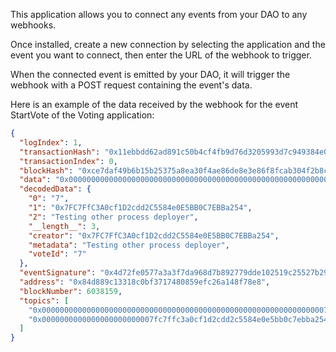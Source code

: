 This application allows you to connect any events from your DAO to any webhooks.

Once installed, create a new connection by selecting the application and the event you want to connect, then enter the URL of the webhook to trigger.

When the connected event is emitted by your DAO, it will trigger the webhook with a POST request containing the event's data.

Here is an example of the data received by the webhook for the event StartVote of the Voting application:

```json
{
  "logIndex": 1,
  "transactionHash": "0x11ebbdd62ad891c50b4cf4fb9d76d3205993d7c949384e0cda9df92436370ef1",
  "transactionIndex": 0,
  "blockHash": "0xce7daf49b6b15b25375a8ea30f4ae86de8e3e86f8fcab304f2b8c2220c562676",
  "data": "0x0000000000000000000000000000000000000000000000000000000000000020000000000000000000000000000000000000000000000000000000000000001e54657374696e67206f746865722070726f63657373206465706c6f7965720000",
  "decodedData": {
    "0": "7",
    "1": "0x7FC7FfC3A0cf1D2cdd2C5584e0E5BB0C7EBBa254",
    "2": "Testing other process deployer",
    "__length__": 3,
    "creator": "0x7FC7FfC3A0cf1D2cdd2C5584e0E5BB0C7EBBa254",
    "metadata": "Testing other process deployer",
    "voteId": "7"
  },
  "eventSignature": "0x4d72fe0577a3a3f7da968d7b892779dde102519c25527b29cf7054f245c791b9",
  "address": "0x84d889c13318c0bf3717480859efc26a148f78e8",
  "blockNumber": 6038159,
  "topics": [
    "0x0000000000000000000000000000000000000000000000000000000000000007",
    "0x0000000000000000000000007fc7ffc3a0cf1d2cdd2c5584e0e5bb0c7ebba254"
  ]
}
```
